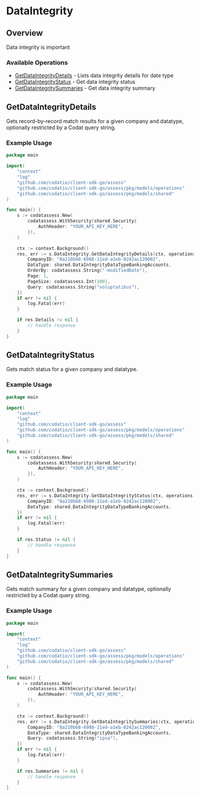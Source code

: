 # DataIntegrity

## Overview

Data integrity is important

### Available Operations

* [GetDataIntegrityDetails](#getdataintegritydetails) - Lists data integrity details for date type
* [GetDataIntegrityStatus](#getdataintegritystatus) - Get data integrity status
* [GetDataIntegritySummaries](#getdataintegritysummaries) - Get data integrity summary

## GetDataIntegrityDetails

Gets record-by-record match results for a given company and datatype, optionally restricted by a Codat query string.

### Example Usage

```go
package main

import(
	"context"
	"log"
	"github.com/codatio/client-sdk-go/assess"
	"github.com/codatio/client-sdk-go/assess/pkg/models/operations"
	"github.com/codatio/client-sdk-go/assess/pkg/models/shared"
)

func main() {
    s := codatassess.New(
        codatassess.WithSecurity(shared.Security{
            AuthHeader: "YOUR_API_KEY_HERE",
        }),
    )

    ctx := context.Background()
    res, err := s.DataIntegrity.GetDataIntegrityDetails(ctx, operations.GetDataIntegrityDetailsRequest{
        CompanyID: "8a210b68-6988-11ed-a1eb-0242ac120002",
        DataType: shared.DataIntegrityDataTypeBankingAccounts,
        OrderBy: codatassess.String("-modifiedDate"),
        Page: 1,
        PageSize: codatassess.Int(100),
        Query: codatassess.String("voluptatibus"),
    })
    if err != nil {
        log.Fatal(err)
    }

    if res.Details != nil {
        // handle response
    }
}
```

## GetDataIntegrityStatus

Gets match status for a given company and datatype.

### Example Usage

```go
package main

import(
	"context"
	"log"
	"github.com/codatio/client-sdk-go/assess"
	"github.com/codatio/client-sdk-go/assess/pkg/models/operations"
	"github.com/codatio/client-sdk-go/assess/pkg/models/shared"
)

func main() {
    s := codatassess.New(
        codatassess.WithSecurity(shared.Security{
            AuthHeader: "YOUR_API_KEY_HERE",
        }),
    )

    ctx := context.Background()
    res, err := s.DataIntegrity.GetDataIntegrityStatus(ctx, operations.GetDataIntegrityStatusRequest{
        CompanyID: "8a210b68-6988-11ed-a1eb-0242ac120002",
        DataType: shared.DataIntegrityDataTypeBankingAccounts,
    })
    if err != nil {
        log.Fatal(err)
    }

    if res.Status != nil {
        // handle response
    }
}
```

## GetDataIntegritySummaries

Gets match summary for a given company and datatype, optionally restricted by a Codat query string.

### Example Usage

```go
package main

import(
	"context"
	"log"
	"github.com/codatio/client-sdk-go/assess"
	"github.com/codatio/client-sdk-go/assess/pkg/models/operations"
	"github.com/codatio/client-sdk-go/assess/pkg/models/shared"
)

func main() {
    s := codatassess.New(
        codatassess.WithSecurity(shared.Security{
            AuthHeader: "YOUR_API_KEY_HERE",
        }),
    )

    ctx := context.Background()
    res, err := s.DataIntegrity.GetDataIntegritySummaries(ctx, operations.GetDataIntegritySummariesRequest{
        CompanyID: "8a210b68-6988-11ed-a1eb-0242ac120002",
        DataType: shared.DataIntegrityDataTypeBankingAccounts,
        Query: codatassess.String("ipsa"),
    })
    if err != nil {
        log.Fatal(err)
    }

    if res.Summaries != nil {
        // handle response
    }
}
```
